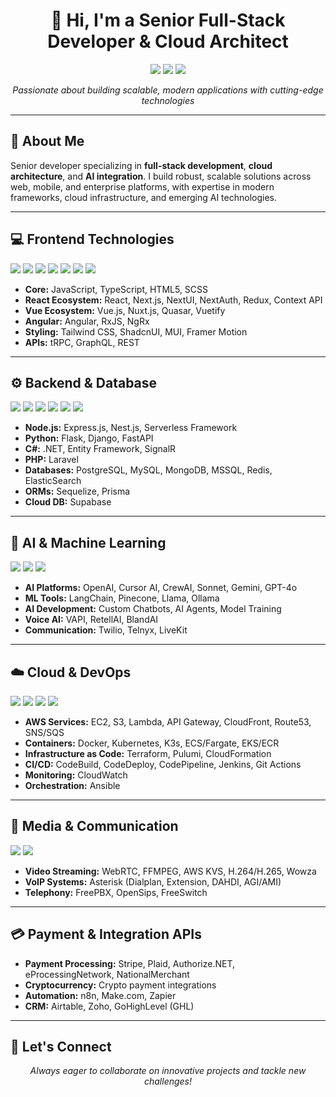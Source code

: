 <h1 align="center">👋 Hi, I'm a Senior Full-Stack Developer & Cloud Architect</h1>

<p align="center">
  <img src="https://img.shields.io/badge/Full--Stack-Developer-blue?style=for-the-badge" />
  <img src="https://img.shields.io/badge/Cloud-Architect-orange?style=for-the-badge" />
  <img src="https://img.shields.io/badge/AI-Engineer-green?style=for-the-badge" />
</p>

<p align="center">
  <em>Passionate about building scalable, modern applications with cutting-edge technologies</em>
</p>

---

## 🚀 About Me

Senior developer specializing in **full-stack development**, **cloud architecture**, and **AI integration**. I build robust, scalable solutions across web, mobile, and enterprise platforms, with expertise in modern frameworks, cloud infrastructure, and emerging AI technologies.

---

## 💻 Frontend Technologies

<p>
  <img src="https://img.shields.io/badge/JavaScript-F7DF1E?style=flat-square&logo=javascript&logoColor=black" />
  <img src="https://img.shields.io/badge/TypeScript-3178C6?style=flat-square&logo=typescript&logoColor=white" />
  <img src="https://img.shields.io/badge/React-61DAFB?style=flat-square&logo=react&logoColor=black" />
  <img src="https://img.shields.io/badge/Next.js-000000?style=flat-square&logo=next.js&logoColor=white" />
  <img src="https://img.shields.io/badge/Vue.js-4FC08D?style=flat-square&logo=vue.js&logoColor=white" />
  <img src="https://img.shields.io/badge/Nuxt.js-00DC82?style=flat-square&logo=nuxt.js&logoColor=white" />
  <img src="https://img.shields.io/badge/Angular-DD0031?style=flat-square&logo=angular&logoColor=white" />
</p>

- **Core:** JavaScript, TypeScript, HTML5, SCSS
- **React Ecosystem:** React, Next.js, NextUI, NextAuth, Redux, Context API
- **Vue Ecosystem:** Vue.js, Nuxt.js, Quasar, Vuetify
- **Angular:** Angular, RxJS, NgRx
- **Styling:** Tailwind CSS, ShadcnUI, MUI, Framer Motion
- **APIs:** tRPC, GraphQL, REST

---

## ⚙️ Backend & Database

<p>
  <img src="https://img.shields.io/badge/Node.js-339933?style=flat-square&logo=node.js&logoColor=white" />
  <img src="https://img.shields.io/badge/Python-3776AB?style=flat-square&logo=python&logoColor=white" />
  <img src="https://img.shields.io/badge/.NET-512BD4?style=flat-square&logo=.net&logoColor=white" />
  <img src="https://img.shields.io/badge/Laravel-FF2D20?style=flat-square&logo=laravel&logoColor=white" />
  <img src="https://img.shields.io/badge/PostgreSQL-336791?style=flat-square&logo=postgresql&logoColor=white" />
  <img src="https://img.shields.io/badge/MongoDB-47A248?style=flat-square&logo=mongodb&logoColor=white" />
</p>

- **Node.js:** Express.js, Nest.js, Serverless Framework
- **Python:** Flask, Django, FastAPI
- **C#:** .NET, Entity Framework, SignalR
- **PHP:** Laravel
- **Databases:** PostgreSQL, MySQL, MongoDB, MSSQL, Redis, ElasticSearch
- **ORMs:** Sequelize, Prisma
- **Cloud DB:** Supabase

---

## 🤖 AI & Machine Learning

<p>
  <img src="https://img.shields.io/badge/OpenAI-412991?style=flat-square&logo=openai&logoColor=white" />
  <img src="https://img.shields.io/badge/LangChain-1C3C3C?style=flat-square&logo=langchain&logoColor=white" />
  <img src="https://img.shields.io/badge/Pinecone-000000?style=flat-square&logo=pinecone&logoColor=white" />
</p>

- **AI Platforms:** OpenAI, Cursor AI, CrewAI, Sonnet, Gemini, GPT-4o
- **ML Tools:** LangChain, Pinecone, Llama, Ollama
- **AI Development:** Custom Chatbots, AI Agents, Model Training
- **Voice AI:** VAPI, RetellAI, BlandAI
- **Communication:** Twilio, Telnyx, LiveKit

---

## ☁️ Cloud & DevOps

<p>
  <img src="https://img.shields.io/badge/AWS-232F3E?style=flat-square&logo=amazon-aws&logoColor=white" />
  <img src="https://img.shields.io/badge/Docker-2496ED?style=flat-square&logo=docker&logoColor=white" />
  <img src="https://img.shields.io/badge/Kubernetes-326CE5?style=flat-square&logo=kubernetes&logoColor=white" />
  <img src="https://img.shields.io/badge/Terraform-623CE4?style=flat-square&logo=terraform&logoColor=white" />
</p>

- **AWS Services:** EC2, S3, Lambda, API Gateway, CloudFront, Route53, SNS/SQS
- **Containers:** Docker, Kubernetes, K3s, ECS/Fargate, EKS/ECR
- **Infrastructure as Code:** Terraform, Pulumi, CloudFormation
- **CI/CD:** CodeBuild, CodeDeploy, CodePipeline, Jenkins, Git Actions
- **Monitoring:** CloudWatch
- **Orchestration:** Ansible

---

## 🎥 Media & Communication

<p>
  <img src="https://img.shields.io/badge/WebRTC-333333?style=flat-square&logo=webrtc&logoColor=white" />
  <img src="https://img.shields.io/badge/FFmpeg-007808?style=flat-square&logo=ffmpeg&logoColor=white" />
</p>

- **Video Streaming:** WebRTC, FFMPEG, AWS KVS, H.264/H.265, Wowza
- **VoIP Systems:** Asterisk (Dialplan, Extension, DAHDI, AGI/AMI)
- **Telephony:** FreePBX, OpenSips, FreeSwitch

---

## 💳 Payment & Integration APIs

- **Payment Processing:** Stripe, Plaid, Authorize.NET, eProcessingNetwork, NationalMerchant
- **Cryptocurrency:** Crypto payment integrations
- **Automation:** n8n, Make.com, Zapier
- **CRM:** Airtable, Zoho, GoHighLevel (GHL)

---

## 🤝 Let's Connect

<p align="center">
  <em>Always eager to collaborate on innovative projects and tackle new challenges!</em>
</p>
